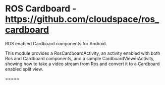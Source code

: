 # ROS Cardboard - https://github.com/cloudspace/ros_cardboard
ROS enabled Cardboard components for Android.

This module provides a RosCardboardActivity, an activity enabled with both Ros and Cardboard components, and a sample CardboardViewerActivity, showing how to take a video stream from Ros and convert it to a Cardboard enabled split view.

=====
